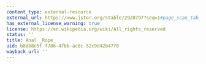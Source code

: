 ```yaml
---
content_type: external-resource
external_url: https://www.jstor.org/stable/2928797?seq=1#page_scan_tab_contents
has_external_license_warning: true
license: https://en.wikipedia.org/wiki/All_rights_reserved
status: ''
title: Anal _Rope_
uid: b8db8e5f-f786-4fbb-ac8c-52c9d42b4770
wayback_url: ''
---
```

